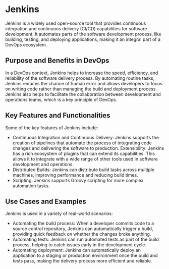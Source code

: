# Jenkins
Jenkins is a widely used open-source tool that provides continuous integration and continuous delivery (CI/CD) capabilities for software development. It automates parts of the software development process, like building, testing, and deploying applications, making it an integral part of a DevOps ecosystem.

## Purpose and Benefits in DevOps
In a DevOps context, Jenkins helps to increase the speed, efficiency, and reliability of the software delivery process. By automating routine tasks, Jenkins reduces the chance of human error and allows developers to focus on writing code rather than managing the build and deployment process. Jenkins also helps to facilitate the collaboration between development and operations teams, which is a key principle of DevOps.

## Key Features and Functionalities
Some of the key features of Jenkins include:

* Continuous Integration and Continuous Delivery: Jenkins supports the creation of pipelines that automate the process of integrating code changes and delivering the software to production.
Extensibility: Jenkins has a rich ecosystem of plugins that can extend its capabilities. This allows it to integrate with a wide range of other tools used in software development and operations.
* Distributed Builds: Jenkins can distribute build tasks across multiple machines, improving performance and reducing build times.
* Scripting: Jenkins supports Groovy scripting for more complex automation tasks.

## Use Cases and Examples
Jenkins is used in a variety of real-world scenarios:
* Automating the build process: When a developer commits code to a source control repository, Jenkins can automatically trigger a build, providing quick feedback on whether the changes broke anything.
* Automating tests: Jenkins can run automated tests as part of the build process, helping to catch issues early in the development cycle.
* Automating deployment: Jenkins can automatically deploy an application to a staging or production environment once the build and tests pass, making the delivery process more efficient and reliable.